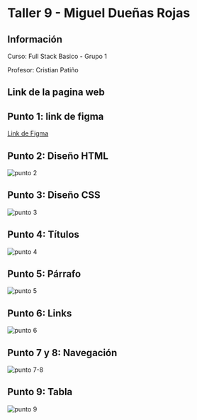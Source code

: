 <h1>Taller 9 - Miguel Dueñas Rojas</h1>

<h2>Información</h2>
<p>Curso: Full Stack Basico - Grupo 1</p>
<p>Profesor: Cristian Patiño</p>

<h2>Link de la pagina web</h2>


<h2>Punto 1: link de figma</h2>
<a href="https://www.figma.com/file/MJ6LqRBycGBqOjHBfQsdao/Miguel-Due%C3%B1as-Rojas?type=design&node-id=0%3A1&mode=design&t=a32iebBsVDYX1FWx-1"> Link de Figma<a>

<h2>Punto 2: Diseño HTML</h2>

<img src="./public/images/punto-2.png" alt="punto 2">

<h2>Punto 3: Diseño CSS</h2>

<img src="./public/images/punto-3.png" alt="punto 3">

<h2>Punto 4: Títulos</h2>

<img src="./public/images/punto-4.png" alt="punto 4">

<h2>Punto 5: Párrafo</h2>

<img src="./public/images/punto-5.png" alt="punto 5">

<h2>Punto 6: Links</h2>

<img src="./public/images/punto-6.png" alt="punto 6">

<h2>Punto 7 y 8: Navegación</h2>

<img src="./public/images/punto_7-8.png" alt="punto 7-8">

<h2>Punto 9: Tabla</h2>

<img src="./public/images/punto-9.png" alt="punto 9">